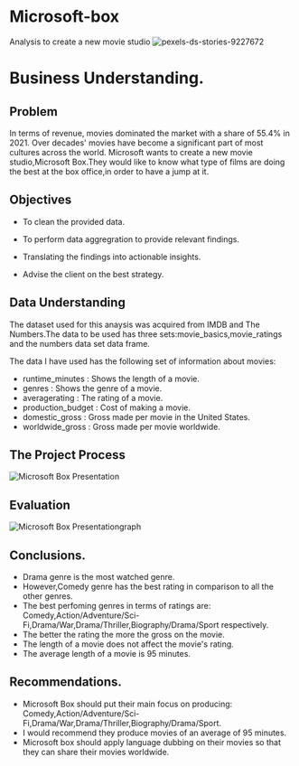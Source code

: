 # Microsoft-box
Analysis to create a new movie studio
![pexels-ds-stories-9227672](https://user-images.githubusercontent.com/117109653/202164207-6c4a8acb-de3a-4228-bf07-a8870bb426ce.jpg)

# Business Understanding.
## Problem 
In terms of revenue, movies dominated the market with a share of 55.4% in 2021. Over decades' movies have become a significant part of most cultures across the world. Microsoft wants to create a new movie studio,Microsoft Box.They would like to know what type of films are doing the best at the box office,in order to have a jump at it.


## Objectives

- To clean the provided data.

- To perform data aggregration to provide relevant findings.

- Translating the findings into actionable insights.

- Advise the client on the best strategy.


## Data Understanding

The dataset used for this anaysis was acquired from IMDB and The Numbers.The data to be used has three sets:movie_basics,movie_ratings and the numbers data set data frame.

The data I have used has the following set of information about movies:

- runtime_minutes : Shows the length of a movie.
- genres : Shows the genre of a movie.
- averagerating : The rating of a movie.
- production_budget : Cost of making a movie.
- domestic_gross : Gross made per movie in the United States.
- worldwide_gross : Gross made per movie worldwide.


## The Project Process
![Microsoft Box Presentation](https://user-images.githubusercontent.com/117109653/202891574-dd69d406-9fad-44be-92d0-898e5bb3d8b7.png)

## Evaluation 
![Microsoft Box Presentationgraph](https://user-images.githubusercontent.com/117109653/202891651-3545c453-2251-499f-9c01-c8e73d4c5e8f.png)


## Conclusions.

- Drama genre is the most watched genre.
- However,Comedy genre has the best rating in comparison to all the other genres.
- The best perfoming genres in terms of ratings are: Comedy,Action/Adventure/Sci- Fi,Drama/War,Drama/Thriller,Biography/Drama/Sport respectively.
- The better the rating the more the gross on the movie.
- The length of a movie does not affect the movie's rating.
- The average length of a movie is 95 minutes.


## Recommendations.
- Microsoft Box should put their main focus on producing: Comedy,Action/Adventure/Sci- Fi,Drama/War,Drama/Thriller,Biography/Drama/Sport.
- I would recommend they produce movies of an average of 95 minutes.
- Microsoft box should apply language dubbing on their movies so that they can share their movies worldwide.

